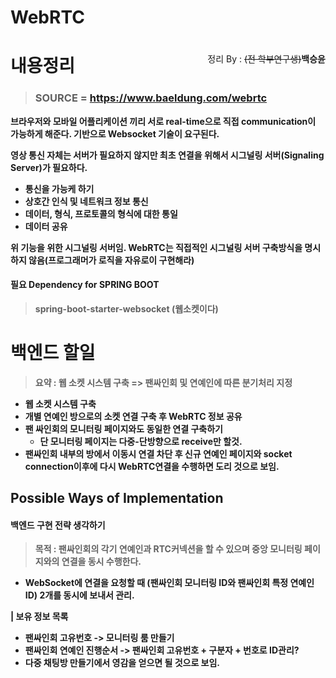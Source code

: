 # WebRTC 

<div style="float:right">
정리 By : <s>(전 학부연구생)</s><b>백승윤<b>
</div>

# 내용정리

> ### SOURCE = https://www.baeldung.com/webrtc

브라우저와 모바일 어플리케이션 끼리 서로 real-time으로 직접 communication이 가능하게 해준다.
기반으로 Websocket 기술이 요구된다.

영상 통신 자체는 서버가 필요하지 않지만 최초 연결을 위해서 시그널링 서버(Signaling Server)가 필요하다.
- 통신을 가능케 하기
- 상호간 인식 및 네트워크 정보 통신
- 데이터, 형식, 프로토콜의 형식에 대한 통일
- 데이터 공유

위 기능을 위한 시그널링 서버임.
WebRTC는 직접적인 시그널링 서버 구축방식을 명시하지 않음(프로그래머가 로직을 자유로이 구현해라)

#### 필요 Dependency for SPRING BOOT 

> spring-boot-starter-websocket (웹소켓이다)


# 백엔드 할일

> 요약 : 웹 소켓 시스템 구축 => 팬싸인회 및 연예인에 따른 분기처리 지정

- 웹 소켓 시스템 구축
- 개별 연예인 방으로의 소켓 연결 구축 후 WebRTC 정보 공유
- 팬 싸인회의 모니터링 페이지와도 동일한 연결 구축하기
    - 단 모니터링 페이지는 다중-단방향으로 receive만 할것.
- 팬싸인회 내부의 방에서 이동시 연결 차단 후 신규 연예인 페이지와 socket connection이후에 다시 WebRTC연결을 수행하면 도리 것으로 보임.

## Possible Ways of Implementation

#### 백엔드 구현 전략 생각하기

> 목적 : 팬싸인회의 각기 연예인과 RTC커넥션을 할 수 있으며 중앙 모니터링 페이지와의 연결을 동시 수행한다.

- WebSocket에 연결을 요청할 때 (팬싸인회 모니터링 ID와 팬싸인회 특정 연예인 ID) 2개를 동시에 보내서 관리.


| 보유 정보 목록

- 팬싸인회 고유번호 -> 모니터링 룸 만들기
- 팬싸인회 연예인 진행순서 -> 팬싸인회 고유번호 + 구분자 + 번호로 ID관리?
- 다중 채팅방 만들기에서 영감을 얻으면 될 것으로 보임.

